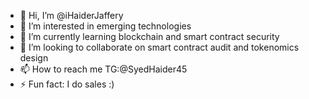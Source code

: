 - 👋 Hi, I’m @iHaiderJaffery
- 👀 I’m interested in emerging technologies 
- 🌱 I’m currently learning blockchain and smart contract security
- 💞️ I’m looking to collaborate on smart contract audit and tokenomics design 
- 📫 How to reach me TG:@SyedHaider45
- ⚡ Fun fact: I do sales :)

<!---
iHaiderJaffery/iHaiderJaffery is a ✨ special ✨ repository because its `README.md` (this file) appears on your GitHub profile.
You can click the Preview link to take a look at your changes.
--->
